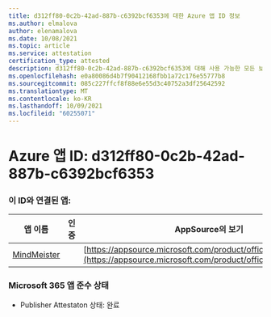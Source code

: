 ```yaml
---
title: d312ff80-0c2b-42ad-887b-c6392bcf6353에 대한 Azure 앱 ID 정보
ms.author: elmalova
author: elenamalova
ms.date: 10/08/2021
ms.topic: article
ms.service: attestation
certification_type: attested
description: d312ff80-0c2b-42ad-887b-c6392bcf6353에 대해 사용 가능한 모든 보안 및 규정 준수 정보입니다.
ms.openlocfilehash: e0a80086d4b7f90412168fbb1a72c176e55777b8
ms.sourcegitcommit: 085c227ffcf8f88e6e55d3c40752a3df25642592
ms.translationtype: MT
ms.contentlocale: ko-KR
ms.lasthandoff: 10/09/2021
ms.locfileid: "60255071"
---
```

# <a name="azure-app-id-d312ff80-0c2b-42ad-887b-c6392bcf6353"></a>Azure 앱 ID: d312ff80-0c2b-42ad-887b-c6392bcf6353


### <a name="apps-associated-with-this-id"></a>이 ID와 연결된 앱:
| **앱 이름** | **인증** | **AppSource의 보기** |
|--------------|---------------|-----------------------|
| [MindMeister](https://docs.microsoft.com/microsoft-365-app-certification/forward/WA104381116) |  | [https://appsource.microsoft.com/product/office/WA104381116](https://appsource.microsoft.com/product/office/WA104381116) |

### <a name="microsoft-365-app-compliance-status"></a>Microsoft 365 앱 준수 상태
- Publisher Attestaton 상태: 완료
